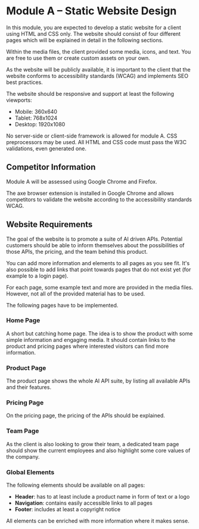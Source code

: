 # Module A – Static Website Design

In this module, you are expected to develop a static website for a client using HTML and CSS only.
The website should consist of four different pages which will be explained in detail in the following sections.

Within the media files, the client provided some media, icons, and text.
You are free to use them or create custom assets on your own.

As the website will be publicly available, it is important to the client that the website conforms to accessibility standards (WCAG) and implements SEO best practices.

The website should be responsive and support at least the following viewports:
- Mobile: 360x640
- Tablet: 768x1024
- Desktop: 1920x1080

No server-side or client-side framework is allowed for module A.
CSS preprocessors may be used.
All HTML and CSS code must pass the W3C validations, even generated one.

## Competitor Information

Module A will be assessed using Google Chrome and Firefox.

The axe browser extension is installed in Google Chrome and allows competitors to validate the website according to the accessibility standards WCAG.

## Website Requirements

The goal of the website is to promote a suite of AI driven APIs.
Potential customers should be able to inform themselves about the possibilities of those APIs, the pricing, and the team behind this product.

You can add more information and elements to all pages as you see fit.
It's also possible to add links that point towards pages that do not exist yet (for example to a login page).

For each page, some example text and more are provided in the media files.
However, not all of the provided material has to be used.

The following pages have to be implemented.

### Home Page

A short but catching home page.
The idea is to show the product with some simple information and engaging media.
It should contain links to the product and pricing pages where interested visitors can find more information.

### Product Page

The product page shows the whole AI API suite, by listing all available APIs and their features.

### Pricing Page

On the pricing page, the pricing of the APIs should be explained.

### Team Page

As the client is also looking to grow their team, a dedicated team page should show the current employees and also highlight some core values of the company.

### Global Elements

The following elements should be available on all pages:
- **Header**: has to at least include a product name in form of text or a logo
- **Navigation**: contains easily accessible links to all pages
- **Footer**: includes at least a copyright notice

All elements can be enriched with more information where it makes sense.
